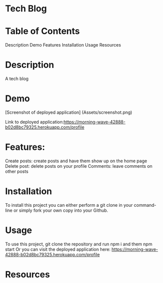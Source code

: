 # Tech Blog

# Table of Contents

Description
Demo
Features
Installation
Usage
Resources

# Description

A tech blog

# Demo

[Screenshot of deployed application] (Assets/screenshot.png)

Link to deployed application:https://morning-wave-42888-b02d8bc79325.herokuapp.com/profile

# Features:

Create posts: create posts and have them show up on the home page
Delete post: delete posts on your profile
Comments: leave comments on other posts

# Installation

To install this project you can either perform a git clone in your command-line or simply fork your own copy into your Github.

# Usage

To use this project, git clone the repository and run npm i and them npm start
Or you can visit the deployed application here: https://morning-wave-42888-b02d8bc79325.herokuapp.com/profile

# Resources
